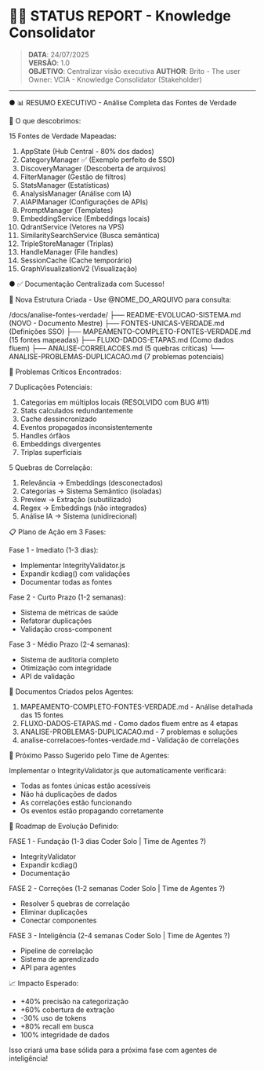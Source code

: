 # 🧑‍🍳 STATUS REPORT - Knowledge Consolidator

> **DATA**: 24/07/2025  
> **VERSÃO**: 1.0  
> **OBJETIVO**: Centralizar visão executiva
> **AUTHOR**: Brito - The user Owner: VCIA - Knowledge Consolidator (Stakeholder)
---

● 📊 RESUMO EXECUTIVO - Análise Completa das Fontes de Verdade

  🎯 O que descobrimos:

  15 Fontes de Verdade Mapeadas:

  1. AppState (Hub Central - 80% dos dados)
  2. CategoryManager ✅ (Exemplo perfeito de SSO)
  3. DiscoveryManager (Descoberta de arquivos)
  4. FilterManager (Gestão de filtros)
  5. StatsManager (Estatísticas)
  6. AnalysisManager (Análise com IA)
  7. AIAPIManager (Configurações de APIs)
  8. PromptManager (Templates)
  9. EmbeddingService (Embeddings locais)
  10. QdrantService (Vetores na VPS)
  11. SimilaritySearchService (Busca semântica)
  12. TripleStoreManager (Triplas)
  13. HandleManager (File handles)
  14. SessionCache (Cache temporário)
  15. GraphVisualizationV2 (Visualização)

  ● ✅ Documentação Centralizada com Sucesso!

  📁 Nova Estrutura Criada - Use @NOME_DO_ARQUIVO para consulta:

  /docs/analise-fontes-verdade/
  ├── README-EVOLUCAO-SISTEMA.md                (NOVO - Documento Mestre)
  ├── FONTES-UNICAS-VERDADE.md                  (Definições SSO)
  ├── MAPEAMENTO-COMPLETO-FONTES-VERDADE.md     (15 fontes mapeadas)
  ├── FLUXO-DADOS-ETAPAS.md                     (Como dados fluem)
  ├── ANALISE-CORRELACOES.md                    (5 quebras críticas)
  └── ANALISE-PROBLEMAS-DUPLICACAO.md           (7 problemas potenciais)

  🔴 Problemas Críticos Encontrados:

  7 Duplicações Potenciais:

  1. Categorias em múltiplos locais (RESOLVIDO com BUG #11)
  2. Stats calculados redundantemente
  3. Cache dessincronizado
  4. Eventos propagados inconsistentemente
  5. Handles órfãos
  6. Embeddings divergentes
  7. Triplas superficiais

  5 Quebras de Correlação:

  1. Relevância → Embeddings (desconectados)
  2. Categorias → Sistema Semântico (isoladas)
  3. Preview → Extração (subutilizado)
  4. Regex → Embeddings (não integrados)
  5. Análise IA → Sistema (unidirecional)

  📋 Plano de Ação em 3 Fases:

  Fase 1 - Imediato (1-3 dias):

  - Implementar IntegrityValidator.js
  - Expandir kcdiag() com validações
  - Documentar todas as fontes

  Fase 2 - Curto Prazo (1-2 semanas):

  - Sistema de métricas de saúde
  - Refatorar duplicações
  - Validação cross-component

  Fase 3 - Médio Prazo (2-4 semanas):

  - Sistema de auditoria completo
  - Otimização com integridade
  - API de validação

  📁 Documentos Criados pelos Agentes:

  1. MAPEAMENTO-COMPLETO-FONTES-VERDADE.md - Análise detalhada das 15 fontes
  2. FLUXO-DADOS-ETAPAS.md - Como dados fluem entre as 4 etapas
  3. ANALISE-PROBLEMAS-DUPLICACAO.md - 7 problemas e soluções
  4. analise-correlacoes-fontes-verdade.md - Validação de correlações

  🚀 Próximo Passo Sugerido pelo Time de Agentes:

  Implementar o IntegrityValidator.js que automaticamente verificará:
  - Todas as fontes únicas estão acessíveis
  - Não há duplicações de dados
  - As correlações estão funcionando
  - Os eventos estão propagando corretamente

 🚀 Roadmap de Evolução Definido:

  FASE 1 - Fundação (1-3 dias Coder Solo | Time de Agentes ?)
  - IntegrityValidator
  - Expandir kcdiag()
  - Documentação

  FASE 2 - Correções (1-2 semanas Coder Solo | Time de Agentes ?)
  - Resolver 5 quebras de correlação
  - Eliminar duplicações
  - Conectar componentes

  FASE 3 - Inteligência (2-4 semanas Coder Solo | Time de Agentes ?)
  - Pipeline de correlação
  - Sistema de aprendizado
  - API para agentes

  📈 Impacto Esperado:
  - +40% precisão na categorização
  - +60% cobertura de extração
  - -30% uso de tokens
  - +80% recall em busca
  - 100% integridade de dados

  Isso criará uma base sólida para a próxima fase com agentes de inteligência!